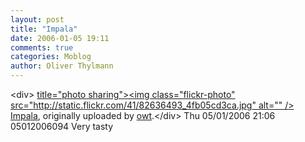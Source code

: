 ```yaml
---
layout: post
title: "Impala"
date: 2006-01-05 19:11
comments: true
categories: Moblog
author: Oliver Thylmann
---
```



&lt;div&gt;	[ title=&quot;photo sharing&quot;&gt;&lt;img class=&quot;flickr-photo&quot; src=&quot;http://static.flickr.com/41/82636493_4fb05cd3ca.jpg&quot; alt=&quot;&quot; /&gt;](http://www.flickr.com/photos/oliver/82636493/)	[Impala](http://www.flickr.com/photos/oliver/82636493/), originally uploaded by [owt](http://www.flickr.com/people/oliver/).&lt;/div&gt;					Thu 05/01/2006 21:06 05012006094 Very tasty


